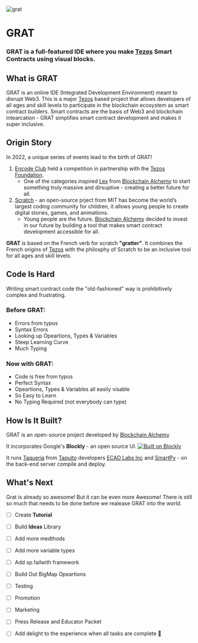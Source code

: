 ![grat](https://user-images.githubusercontent.com/2120817/169254719-8608123f-0e48-4f19-bc25-8c32a4846820.png)

# GRAT

### **GRAT** is a full-featured IDE where you make [Tezos](https://Tezos.com/) Smart Contracts using visual blocks. 

## What is GRAT

GRAT is an online IDE (Integrated Development Environment) meant to disrupt Web3. This is a major [Tezos](https://Tezos.com/) based project that allows developers of all ages and skill levels to participate in the blockchain ecosystem as smart contract builders. Smart contracts are the basis of Web3 and blockchain intearcation - GRAT simplifies smart contract development and makes it super inclusive.

## Origin Story

In 2022, a unique series of events lead to the birth of GRAT!
1. [Encode Club](https://Encode.club/) held a competition in partnership with the [Tezos Foundation](https://Tezos.foundation/).
    - One of the categories inspired [Lex](https://github.com/Dreitser) from [Blockchain Alchemy](https://BlockAlc.com/) to start something truly massive and dirsuptive - creating a better future for all. 
2. [Scratch](https://scratch.mit.edu/) - an open-source prject from MIT has become the world’s largest coding community for children, it allows young people to create digital stories, games, and animations.
    - Young people are the future. [Blockchain Alchemy](https://BlockAlc.com/) decided to invest in our future by building a tool that makes smart contract development accessible for all. 

**GRAT** is based on the French verb for scratch **"gratter"**. It combines the French origins of [Tezos](https://Tezos.com/) with the philosphy of Scratch to be an inclusive tool for all ages and skill levels.

## Code Is Hard
Writing smart contract code the "old-fashioned" way is prohibitively complex and frustrating.
### Before GRAT:
- Errors from typos
- Syntax Errors
- Looking up Opeartions, Types & Variables
- Steep Learning Curve
- Much Typing

### Now with GRAT:
- Code is free from typos
- Perfect Syntax
- Opeartions, Types & Variables all easily visable
- So Easy to Learn
- No Typing Required (not everybody can type)

## How Is It Built?

GRAT is an open-source project developed by [Blockchain Alchemy](https://BlockAlc.com/)

It incorporates Google's **Blockly** - an open source UI. [![Built on Blockly](https://tinyurl.com/built-on-blockly)](https://github.com/google/blockly)

It runs [Taqueria](https://github.com/ecadlabs/taqueria) from [Taquito](https://github.com/ecadlabs/taquito) developers [ECAD Labs Inc](https://ecadlabs.com/) and [SmartPy](https://smartpy.io/) - on the back-end server compile and deploy.

## What's Next

Grat is already so awesome! But it can be even more Awesome!
There is still so much that needs to be done before we realease GRAT into the world.

- [ ] Create **Tutorial**
- [ ] Build **Ideas** Library
- [ ] Add more medthods
- [ ] Add more variable types
- [ ] Add sp.failwith framework
- [ ] Build Out BigMap Opeartions
- [ ] Testing
- [ ] Promotion
- [ ] Marketing
- [ ] Press Release and Educator Packet
- [ ] Add delight to the experience when all tasks are complete :tada:



